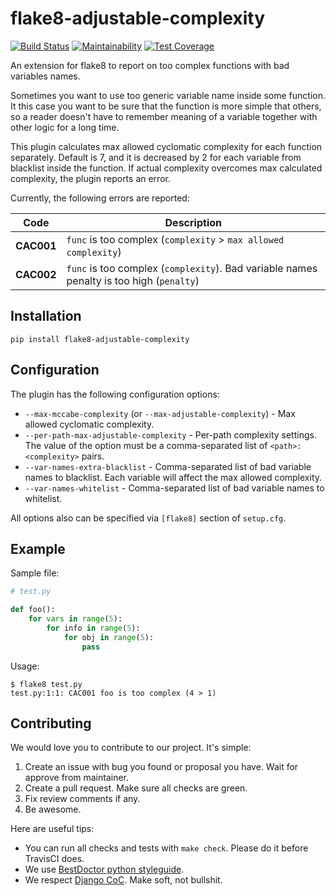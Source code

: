 # flake8-adjustable-complexity

[![Build Status](https://travis-ci.org/best-doctor/flake8-adjustable-complexity.svg?branch=master)](https://travis-ci.org/best-doctor/flake8-adjustable-complexity)
[![Maintainability](https://api.codeclimate.com/v1/badges/544649e16b4cf6645ad3/maintainability)](https://codeclimate.com/github/best-doctor/flake8-adjustable-complexity/maintainability)
[![Test Coverage](https://api.codeclimate.com/v1/badges/544649e16b4cf6645ad3/test_coverage)](https://codeclimate.com/github/best-doctor/flake8-adjustable-complexity/test_coverage)

An extension for flake8 to report on too complex functions with bad variables names.

Sometimes you want to use too generic variable name inside some function.
It this case you want to be sure that the function is more simple that
others, so a reader doesn't have to remember meaning of a variable
together with other logic for a long time.

This plugin calculates max allowed cyclomatic complexity for each function
separately. Default is 7, and it is decreased by 2 for each variable from
blacklist inside the function. If actual complexity overcomes max calculated
complexity, the plugin reports an error.

Currently, the following errors are reported:

| Code    | Description |
| ------- | ----------- |
| **CAC001** | `func` is too complex (`complexity` > `max allowed complexity`) |
| **CAC002** | `func` is too complex (`complexity`). Bad variable names penalty is too high (`penalty`) |

## Installation

```terminal
pip install flake8-adjustable-complexity
```

## Configuration

The plugin has the following configuration options:

* `--max-mccabe-complexity` (or `--max-adjustable-complexity`) - Max allowed cyclomatic complexity.
* `--per-path-max-adjustable-complexity` - Per-path complexity settings.
  The value of the option must be a comma-separated list of `<path>:<complexity>` pairs.
* `--var-names-extra-blacklist` - Comma-separated list of bad variable names to blacklist.
  Each variable will affect the max allowed complexity.
* `--var-names-whitelist` - Comma-separated list of bad variable names to whitelist.

All options also can be specified via `[flake8]` section of `setup.cfg`.

## Example

Sample file:

```python
# test.py

def foo():
    for vars in range(5):
        for info in range(5):
            for obj in range(5):
                pass
```

Usage:

```terminal
$ flake8 test.py
test.py:1:1: CAC001 foo is too complex (4 > 1)
```

## Contributing

We would love you to contribute to our project. It's simple:

1. Create an issue with bug you found or proposal you have.
   Wait for approve from maintainer.
1. Create a pull request. Make sure all checks are green.
1. Fix review comments if any.
1. Be awesome.

Here are useful tips:

* You can run all checks and tests with `make check`. Please do it before TravisCI does.
* We use [BestDoctor python styleguide](https://github.com/best-doctor/guides/blob/master/guides/en/python_styleguide.md).
* We respect [Django CoC](https://www.djangoproject.com/conduct/). Make soft, not bullshit.
